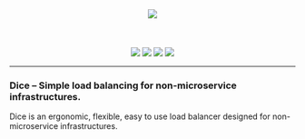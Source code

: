 <p align="center">
<br>
<br>   
<img src="https://sternentstehung.de/dice-black-100.png">
<br>
<br>
<br>
<br>
<img src="https://circleci.com/gh/dominikbraun/foodunit.svg?style=shield">
<img src="https://goreportcard.com/badge/github.com/dominikbraun/foodunit">
<img src="https://img.shields.io/github/v/release/dominikbraun/foodunit?sort=semver">
<img src="https://img.shields.io/github/license/dominikbraun/foodunit">
</p>

---

<h3>Dice &ndash; Simple load balancing for non-microservice infrastructures.</h3>

Dice is an ergonomic, flexible, easy to use load balancer designed for non-microservice infrastructures.
